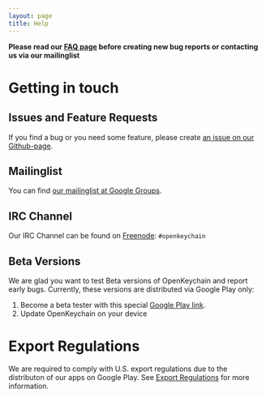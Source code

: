 ```yaml
---
layout: page
title: Help
---
```


**Please read our [FAQ page](http://www.openkeychain.org/faq/) before creating new bug reports or contacting us via our mailinglist**

# Getting in touch

## Issues and Feature Requests

If you find a bug or you need some feature, please create [an issue on our Github-page](https://github.com/open-keychain/open-keychain/issues).

## Mailinglist

You can find [our mailinglist at Google Groups](http://groups.google.com/d/forum/openpgp-keychain-dev).

## IRC Channel

Our IRC Channel can be found on [Freenode](https://freenode.net): ``#openkeychain``

## Beta Versions

We are glad you want to test Beta versions of OpenKeychain and report early bugs.
Currently, these versions are distributed via Google Play only:

 1. Become a beta tester with this special [Google Play link](https://play.google.com/apps/testing/org.sufficientlysecure.keychain).
 2. Update OpenKeychain on your device

# Export Regulations
We are required to comply with U.S. export regulations due to the distributon of our apps on Google Play.
See [Export Regulations](http://www.openkeychain.org/help/export-regulations) for more information.
